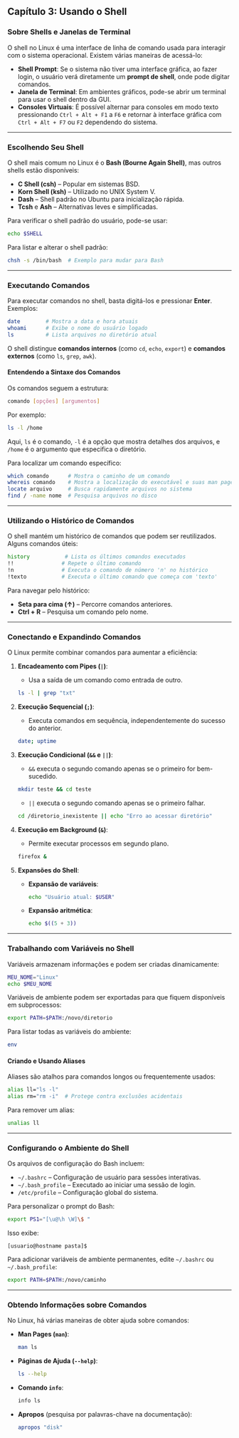 ## **Capítulo 3: Usando o Shell**

### **Sobre Shells e Janelas de Terminal**
O shell no Linux é uma interface de linha de comando usada para interagir com o sistema operacional. Existem várias maneiras de acessá-lo:
- **Shell Prompt**: Se o sistema não tiver uma interface gráfica, ao fazer login, o usuário verá diretamente um **prompt de shell**, onde pode digitar comandos.
- **Janela de Terminal**: Em ambientes gráficos, pode-se abrir um terminal para usar o shell dentro da GUI.
- **Consoles Virtuais**: É possível alternar para consoles em modo texto pressionando `Ctrl + Alt + F1` a `F6` e retornar à interface gráfica com `Ctrl + Alt + F7` ou `F2` dependendo do sistema.

---

### **Escolhendo Seu Shell**
O shell mais comum no Linux é o **Bash (Bourne Again Shell)**, mas outros shells estão disponíveis:
- **C Shell (csh)** – Popular em sistemas BSD.
- **Korn Shell (ksh)** – Utilizado no UNIX System V.
- **Dash** – Shell padrão no Ubuntu para inicialização rápida.
- **Tcsh** e **Ash** – Alternativas leves e simplificadas.

Para verificar o shell padrão do usuário, pode-se usar:
```bash
echo $SHELL
```
Para listar e alterar o shell padrão:
```bash
chsh -s /bin/bash  # Exemplo para mudar para Bash
```

---

### **Executando Comandos**
Para executar comandos no shell, basta digitá-los e pressionar **Enter**. Exemplos:
```bash
date        # Mostra a data e hora atuais
whoami      # Exibe o nome do usuário logado
ls          # Lista arquivos no diretório atual
```
O shell distingue **comandos internos** (como `cd`, `echo`, `export`) e **comandos externos** (como `ls`, `grep`, `awk`).

#### **Entendendo a Sintaxe dos Comandos**
Os comandos seguem a estrutura:
```bash
comando [opções] [argumentos]
```
Por exemplo:
```bash
ls -l /home
```
Aqui, `ls` é o comando, `-l` é a opção que mostra detalhes dos arquivos, e `/home` é o argumento que especifica o diretório.

Para localizar um comando específico:
```bash
which comando      # Mostra o caminho de um comando
whereis comando    # Mostra a localização do executável e suas man pages
locate arquivo     # Busca rapidamente arquivos no sistema
find / -name nome  # Pesquisa arquivos no disco
```

---

### **Utilizando o Histórico de Comandos**
O shell mantém um histórico de comandos que podem ser reutilizados. Alguns comandos úteis:
```bash
history           # Lista os últimos comandos executados
!!               # Repete o último comando
!n               # Executa o comando de número 'n' no histórico
!texto           # Executa o último comando que começa com 'texto'
```
Para navegar pelo histórico:
- **Seta para cima (↑)** – Percorre comandos anteriores.
- **Ctrl + R** – Pesquisa um comando pelo nome.

---

### **Conectando e Expandindo Comandos**
O Linux permite combinar comandos para aumentar a eficiência:

1. **Encadeamento com Pipes (`|`)**:
   - Usa a saída de um comando como entrada de outro.
   ```bash
   ls -l | grep "txt"
   ```

2. **Execução Sequencial (`;`)**:
   - Executa comandos em sequência, independentemente do sucesso do anterior.
   ```bash
   date; uptime
   ```

3. **Execução Condicional (`&&` e `||`)**:
   - `&&` executa o segundo comando apenas se o primeiro for bem-sucedido.
   ```bash
   mkdir teste && cd teste
   ```
   - `||` executa o segundo comando apenas se o primeiro falhar.
   ```bash
   cd /diretorio_inexistente || echo "Erro ao acessar diretório"
   ```

4. **Execução em Background (`&`)**:
   - Permite executar processos em segundo plano.
   ```bash
   firefox &
   ```

5. **Expansões do Shell**:
   - **Expansão de variáveis**:
     ```bash
     echo "Usuário atual: $USER"
     ```
   - **Expansão aritmética**:
     ```bash
     echo $((5 + 3))
     ```

---

### **Trabalhando com Variáveis no Shell**
Variáveis armazenam informações e podem ser criadas dinamicamente:
```bash
MEU_NOME="Linux"
echo $MEU_NOME
```
Variáveis de ambiente podem ser exportadas para que fiquem disponíveis em subprocessos:
```bash
export PATH=$PATH:/novo/diretorio
```
Para listar todas as variáveis do ambiente:
```bash
env
```

#### **Criando e Usando Aliases**
Aliases são atalhos para comandos longos ou frequentemente usados:
```bash
alias ll="ls -l"
alias rm="rm -i"  # Protege contra exclusões acidentais
```
Para remover um alias:
```bash
unalias ll
```

---

### **Configurando o Ambiente do Shell**
Os arquivos de configuração do Bash incluem:
- `~/.bashrc` – Configuração de usuário para sessões interativas.
- `~/.bash_profile` – Executado ao iniciar uma sessão de login.
- `/etc/profile` – Configuração global do sistema.

Para personalizar o prompt do Bash:
```bash
export PS1="[\u@\h \W]\$ "
```
Isso exibe:
```
[usuario@hostname pasta]$
```

Para adicionar variáveis de ambiente permanentes, edite `~/.bashrc` ou `~/.bash_profile`:
```bash
export PATH=$PATH:/novo/caminho
```

---

### **Obtendo Informações sobre Comandos**
No Linux, há várias maneiras de obter ajuda sobre comandos:
- **Man Pages (`man`)**:
  ```bash
  man ls
  ```
- **Páginas de Ajuda (`--help`)**:
  ```bash
  ls --help
  ```
- **Comando `info`**:
  ```bash
  info ls
  ```
- **Apropos** (pesquisa por palavras-chave na documentação):
  ```bash
  apropos "disk"